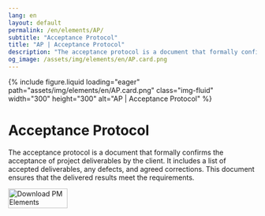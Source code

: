 ```yaml
---
lang: en
layout: default
permalink: /en/elements/AP/
subtitle: "Acceptance Protocol"
title: "AP | Acceptance Protocol"
description: "The acceptance protocol is a document that formally confirms the acceptance of project deliverables by the client. It includes a list of accepted deliverables, any defects, and agreed corrections. This document ensures that the delivered results meet the requirements."
og_image: /assets/img/elements/en/AP.card.png
---
```


{% include figure.liquid loading="eager" path="assets/img/elements/en/AP.card.png" class="img-fluid" width="300" height="300" alt="AP | Acceptance Protocol" %}

# Acceptance Protocol

The acceptance protocol is a document that formally confirms the acceptance of project deliverables by the client. It includes a list of accepted deliverables, any defects, and agreed corrections. This document ensures that the delivered results meet the requirements.

<a href="https://apps.apple.com/app/apple-store/id6738084498?pt=127441684&ct=website&mt=8">
  <img src="{{ "assets/img/en/appstore.png" | relative_url }}" width="120" height="40" alt="Download PM Elements">
</a>
